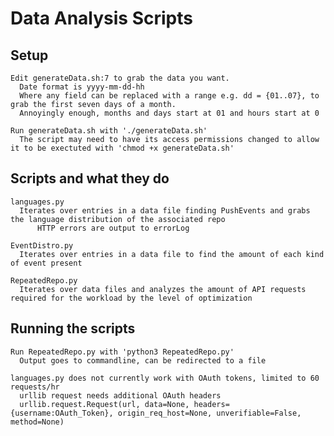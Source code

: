 # Data Analysis Scripts

## Setup

    Edit generateData.sh:7 to grab the data you want.
      Date format is yyyy-mm-dd-hh
      Where any field can be replaced with a range e.g. dd = {01..07}, to grab the first seven days of a month.
      Annoyingly enough, months and days start at 01 and hours start at 0

    Run generateData.sh with './generateData.sh'
      The script may need to have its access permissions changed to allow it to be exectuted with 'chmod +x generateData.sh'

## Scripts and what they do

    languages.py
      Iterates over entries in a data file finding PushEvents and grabs the language distribution of the associated repo
          HTTP errors are output to errorLog

    EventDistro.py
      Iterates over entries in a data file to find the amount of each kind of event present

    RepeatedRepo.py
      Iterates over data files and analyzes the amount of API requests required for the workload by the level of optimization

## Running the scripts

    Run RepeatedRepo.py with 'python3 RepeatedRepo.py'
      Output goes to commandline, can be redirected to a file

    languages.py does not currently work with OAuth tokens, limited to 60 requests/hr
      urllib request needs additional OAuth headers
      urllib.request.Request(url, data=None, headers={username:OAuth_Token}, origin_req_host=None, unverifiable=False, method=None)
